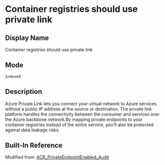 # Container registries should use private link

## Display Name

Container registries should use private link

## Mode

`Indexed`

## Description

Azure Private Link lets you connect your virtual network to Azure services without a public IP address at the source or destination. The private link platform handles the connectivity between the consumer and services over the Azure backbone network.By mapping private endpoints to your container registries instead of the entire service, you'll also be protected against data leakage risks.

## Built-In Reference

Modified from: [ACR_PrivateEndpointEnabled_Audit](https://github.com/Azure/azure-policy/blob/master/built-in-policies/policyDefinitions/Container%20Registry/ACR_PrivateEndpointEnabled_Audit.json)